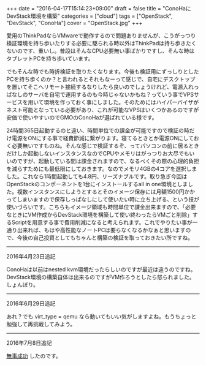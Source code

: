 +++
date = "2016-04-17T15:14:23+09:00"
draft = false
title = "ConoHaにDevStack環境を構築"
categories = ["cloud"]
tags = ["OpenStack", "DevStack", "ConoHa"]
cover = "OpenStack.jpg"
+++

愛用のThinkPadならVMwareで動作するので問題ありませんが、こうがっつり検証環境を持ち歩いたりする必要に駆られる時以外はThinkPadは持ち歩きたくないのです、重いし。普段はそんなCPU必要無い事ばかりですし、そんな時はタブレットPCを持ち歩いています。

でもそんな時でも時折検証を取りたくなります。今後も検証用にずっしりとしたPCを持ち歩くのか？と言われるとそれもなーって感じで、自宅にデスクトップを置いてそこへリモート接続するなりしたら良いのでしょうけれど、電源入れっぱなしのサーバを自宅で運用するのも今時じゃないかもね？っていう事でVPSサービスを用いて環境を作っておく事にしました。そのためにはハイパーバイザがネスト可能となっている必要があり、これが可能なVPSはいくつかあるのですが安価で使いやすいのでGMOのConoHaが選ばれている様です。


24時間365日起動するのと違い、時間単位での課金が可能ですので検証の時だけ電源をONにする事で経費節減に繋がります。寝てるときとか電源ONにしておく必要無いですものね。そんな感じで検証するぞ、ってパソコンの前に居るときだけしか起動しないインスタンスなのでCPUやメモリはがっつりお大尽でもいいのですが、起動している間は課金されますので、なるべくその際の心理的負担を減らすためにも最低限にしておきます。なのでメモリ4GBの4コアを選択しました。これなら1時間起動しても4.8円、リーズナブルです。取り急ぎ今回はOpenStackのコンポーネントを1台にインストールするall in one環境としました。複数インスタンスにしようとするとそのイメージ保存には月額1500円かかってしまいますので保存しっぱなしにして使いたい時に立ち上げる、という技が使いづらいです。こちらもイメージ領域も時間単位で課金出来ますので、「必要なときにVM作成からDevStack環境を構築して使い終わったらVMごと削除」するScriptを用意する事で費用削減になると考えられます。これでやりたい事が一通り出来れば、もはや高性能なノートPCは要らなくなるかなぁと思いますので、今後の自己投資としてもちゃんと構築の検証を取っておきたい所ですね。

<hr />
2016年4月23日追記

ConoHaは以前はnested kvm環境だったらしいのですが最近は違うのですね。DevStack環境の構築自体は出来るのですがVM作ろうとしたら怒られました。しょんぼり。

<hr />
2016年6月29日追記

あれ？でも virt_type = qemu なら動いてもいい気がしますよね。もうちょっと勉強して再挑戦してみよう。

<hr />
2016年7月8日追記

[無事成功](https://keruru.net/posts/2016/07/conoha上にdevstack環境を構築するtips/) したのです。

